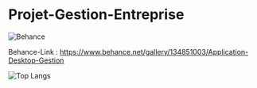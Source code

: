 # Projet-Gestion-Entreprise

![Behance](https://img.shields.io/badge/Behance-1769ff?style=for-the-badge&logo=behance&logoColor=white)

Behance-Link : https://www.behance.net/gallery/134851003/Application-Desktop-Gestion

![Top Langs](https://github-readme-stats.vercel.app/api/top-langs/?username=Hamzaelghazouani1&layout=compact)
